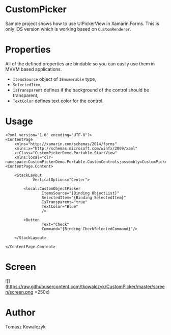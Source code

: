 # CustomPicker
Sample project shows how to use UIPickerView in Xamarin.Forms.
This is only iOS version which is working based on `CustomRenderer`.

# Properties

All of the defined properties are bindable so you can easily use them in MVVM based applications.

- `ItemsSource` object of `IEnumerable` type,
- `SelectedItem`,
- `IsTransparent` defines if the background of the control should be transparent,
- `TextColor` defines text color for the control.

# Usage

	<?xml version="1.0" encoding="UTF-8"?>
	<ContentPage 
		xmlns="http://xamarin.com/schemas/2014/forms" 
		xmlns:x="http://schemas.microsoft.com/winfx/2009/xaml" 
		x:Class="CustomPickerDemo.Portable.StartView"
		xmlns:local="clr-namespace:CustomPickerDemo.Portable.CustomControls;assembly=CustomPickerDemo.Portable">
	<ContentPage.Content>

		<StackLayout
				VerticalOptions="Center">

			<local:CustomObjectPicker
					ItemsSource="{Binding ObjectList}"
					SelectedItem="{Binding SelectedItem}"
					IsTransparent="true"
					TextColor="Blue"
					/>

			<Button
					Text="Check"
					Command="{Binding CheckSelectedCommand}"/>
			
		</StackLayout>
		
	</ContentPage.Content>
</ContentPage>

# Screen

![](https://raw.githubusercontent.com/tkowalczyk/CustomPicker/master/screen/screen.png =250x)

# Author
Tomasz Kowalczyk
